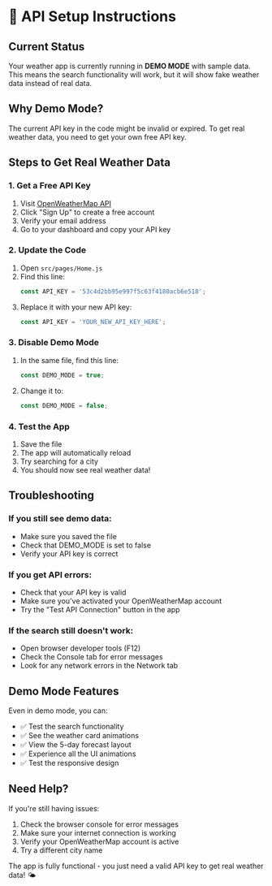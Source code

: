 # 🔧 API Setup Instructions

## Current Status
Your weather app is currently running in **DEMO MODE** with sample data. This means the search functionality will work, but it will show fake weather data instead of real data.

## Why Demo Mode?
The current API key in the code might be invalid or expired. To get real weather data, you need to get your own free API key.

## Steps to Get Real Weather Data

### 1. Get a Free API Key
1. Visit [OpenWeatherMap API](https://openweathermap.org/api)
2. Click "Sign Up" to create a free account
3. Verify your email address
4. Go to your dashboard and copy your API key

### 2. Update the Code
1. Open `src/pages/Home.js`
2. Find this line:
   ```javascript
   const API_KEY = '53c4d2bb95e997f5c63f4180acb6e518';
   ```
3. Replace it with your new API key:
   ```javascript
   const API_KEY = 'YOUR_NEW_API_KEY_HERE';
   ```

### 3. Disable Demo Mode
1. In the same file, find this line:
   ```javascript
   const DEMO_MODE = true;
   ```
2. Change it to:
   ```javascript
   const DEMO_MODE = false;
   ```

### 4. Test the App
1. Save the file
2. The app will automatically reload
3. Try searching for a city
4. You should now see real weather data!

## Troubleshooting

### If you still see demo data:
- Make sure you saved the file
- Check that DEMO_MODE is set to false
- Verify your API key is correct

### If you get API errors:
- Check that your API key is valid
- Make sure you've activated your OpenWeatherMap account
- Try the "Test API Connection" button in the app

### If the search still doesn't work:
- Open browser developer tools (F12)
- Check the Console tab for error messages
- Look for any network errors in the Network tab

## Demo Mode Features
Even in demo mode, you can:
- ✅ Test the search functionality
- ✅ See the weather card animations
- ✅ View the 5-day forecast layout
- ✅ Experience all the UI animations
- ✅ Test the responsive design

## Need Help?
If you're still having issues:
1. Check the browser console for error messages
2. Make sure your internet connection is working
3. Verify your OpenWeatherMap account is active
4. Try a different city name

The app is fully functional - you just need a valid API key to get real weather data! 🌤️



